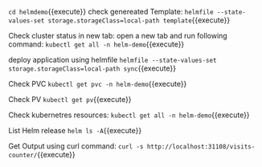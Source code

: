 `cd helmdemo`{{execute}}
check genereated Template:
`helmfile --state-values-set storage.storageClass=local-path template`{{execute}}

Check cluster status in new tab:
open a new tab and run following command:
`kubectl get all -n helm-demo`{{execute}}

deploy application using helmfile
`helmfile --state-values-set storage.storageClass=local-path sync`{{execute}}

Check PVC `kubectl get pvc -n helm-demo`{{execute}}

Check PV `kubectl get pv`{{execute}}

Check kubernetres resources:
`kubectl get all -n helm-demo`{{execute}}

List Helm release
`helm ls -A`{{execute}}

Get Output using curl command:
`curl -s http://localhost:31108/visits-counter/`{{execute}}




